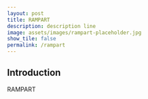 ```yaml
---
layout: post
title: RAMPART
description: description line
image: assets/images/rampart-placeholder.jpg
show_tile: false
permalink: /rampart
---
```


## Introduction
RAMPART